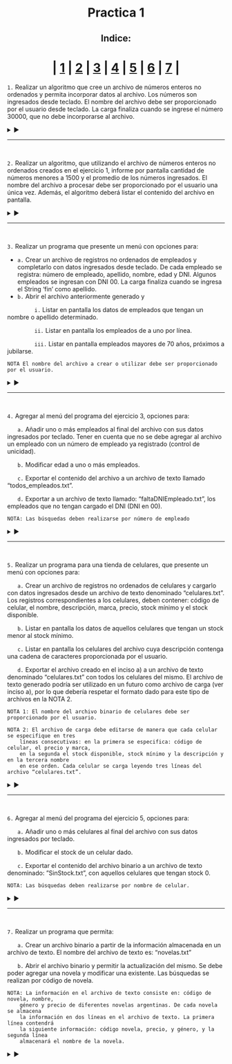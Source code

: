 <h1 align="center">Practica 1</h1>

<div align = "center"  id="Ejercicio_1"> 
  
<h2> Indice: </h2>

| [1](#Ejercicio_1) | [2](#Ejercicio_2) | [3](#Ejercicio_3) | [4](#Ejercicio_4) | [5](#Ejercicio_5) | [6](#Ejercicio_6) | [7](#Ejercicio_7) |
===

</div>

```1.``` Realizar un algoritmo que cree un archivo de números enteros no ordenados y permita incorporar datos al archivo. Los números son ingresados desde teclado. El nombre del archivo debe ser proporcionado por el usuario desde teclado. La carga finaliza cuando se ingrese el número 30000, que no debe incorporarse al archivo.

<details>

<summary> ▶️ </summary>
<br>
  
```Pas
program Practica1Ejercicio1;

type
    archivo = file of integer;
    cadena20 = string[20];

procedure CrearArchivo(var arch_logico:archivo; var arch_fisico:cadena20);
var
    num:integer;
begin
    writeln('Ingrese el nombre del archivo');
    readln(arch_fisico);
    assign(arch_logico, arch_fisico);
    rewrite(arch_logico);
	
    write('Ingrese un numero: ');
    readln(num);
    while (num <> 30000) do begin
        write(arch_logico, num);
        write('Ingrese un numero: ');
        readln(num);
    end;
    close(arch_logico);
end;

var
    arch_logico : archivo;
    arch_fisico : cadena20;

BEGIN
    CrearArchivo(arch_logico, arch_fisico);
END.
```
  
</details>

<hr id="Ejercicio_2"><br>

```2.``` Realizar un algoritmo, que utilizando el archivo de números enteros no ordenados creados en el ejercicio 1, informe por pantalla cantidad de números menores a 1500 y el promedio de los números ingresados. El nombre del archivo a procesar debe ser proporcionado por el usuario una única vez. Además, el algoritmo deberá listar el contenido del archivo en pantalla.

<details>

<summary> ▶️ </summary>
<br>
  
```Pas
program Practica1Ejercicio2;

type
    archivo = file of integer;
    cadena20 = string[20];

procedure Informar (var arch_logico:archivo);
var
    numActual:integer;
    cantMenor:integer;
    cantTotal:integer;
    cantNums:integer;
    promedio:real;
begin
    cantNums:=0;
    cantMenor:=0;
    cantTotal:=0;
    promedio:=0;
    reset(arch_logico);
    while (not eof(arch_logico)) do begin
        cantNums := cantNums + 1;
        read(arch_logico, numActual);
        if (numActual < 1500) then begin
            cantTotal := cantTotal + numActual;
            cantMenor := cantMenor + 1;
        end;
    end;
    close(arch_logico);
    promedio:=cantTotal/cantNums;
    writeln('La cantidad de numeros menores a 1500 son ', cantMenor);
    writeln('El promedio de los numeros es de ', promedio:2:2);
end;

var
    arch_logico:archivo;
    arch_fisico:cadena20;
	
BEGIN
    writeln('Ingrese el nombre del archivo a imprimir: ');
    readln(arch_fisico);
    assign(arch_logico, arch_fisico);
    Informar(arch_logico);
END.
```
  
</details>

<hr id="Ejercicio_3"><br>

```3.``` Realizar un programa que presente un menú con opciones para:

- ```a.``` Crear un archivo de registros no ordenados de empleados y completarlo con datos ingresados desde teclado. De cada empleado se registra: número de empleado, apellido, nombre, edad y DNI. Algunos empleados se ingresan con DNI 00. La carga finaliza cuando se ingresa el String ‘fin’ como apellido.
- ```b.``` Abrir el archivo anteriormente generado y

‎ ‎ ‎ ‎ ‎ ‎ ‎ ‎ ‎ ‎ ‎ ‎ ‎ ‎ ‎ ‎ ```i.``` Listar en pantalla los datos de empleados que tengan un nombre o apellido determinado.

‎ ‎ ‎ ‎ ‎ ‎ ‎ ‎ ‎ ‎ ‎ ‎ ‎ ‎ ‎ ‎ ```ii.``` Listar en pantalla los empleados de a uno por línea.

‎ ‎ ‎ ‎ ‎ ‎ ‎ ‎ ‎ ‎ ‎ ‎ ‎ ‎ ‎ ‎ ```iii.``` Listar en pantalla empleados mayores de 70 años, próximos a jubilarse.

```
NOTA El nombre del archivo a crear o utilizar debe ser proporcionado por el usuario.
```

<details>

<summary> ▶️ </summary>
<br>
  
```Pas
program Practica1Ejercicio3;

type
    cad20=string[20];
    cadDNI=string[8];
    empleado = record
        nombre:cad20;
        apellido:cad20;
        edad:integer;
        nro:integer;
        DNI:cadDNI;
    end;
    archivo = file of empleado;

procedure LeerEmpleado(var e:empleado);
begin
    write('Ingrese el apellido: ');
    readln(e.apellido);
    if (e.apellido <> 'fin') then begin
        write('Ingrese el nombre: ');
        readln(e.nombre);
        write('Ingrese la edad: ');
        readln(e.edad);
        write('Ingrese el numero de empleado: ');
        readln(e.nro);
        write('Ingrese el DNI: ');
        readln(e.DNI);
    end;
end;

procedure crearArchivo(var archLogico:archivo; var archFisico:cad20);
var
    e:empleado;
begin
    write('Ingrese el nombre del archivo a crear: ');
    readln(archFisico);
    assign(archLogico, archFisico);
    rewrite(archLogico);
    LeerEmpleado(e);
    while (e.apellido <> 'fin') do begin
        write(archLogico, e);
        LeerEmpleado(e);
    end;
    close(archLogico);
end;

procedure MostrarPersona(e:empleado);
begin
    WriteLn('Nro Empleado: ',e.nro);
    WriteLn('Apellido: ',e.apellido);
    WriteLn('Nombre: ',e.nombre);
    WriteLn('Dni: ',e.dni);
    WriteLn('Edad: ',e.edad);
end;

procedure Incisoi(var archLogico:archivo);
var
    e:empleado;
    nombre:cad20;
begin
    write('Ingrese un nombre a buscar: ');
    readln(nombre);
    reset(archLogico);
    while (not eof(archLogico)) do begin
        read(archLogico, e);
        if ((e.nombre = nombre) or (e.apellido = nombre)) then
            MostrarPersona(e);
    end;
    close(archLogico);
end;

procedure Incisoii(var archLogico:archivo);
var
    e:empleado;
begin
    reset(archLogico);
    while (eof(archLogico)) do begin
        read(archLogico,e);
        MostrarPersona(e);
        writeln('____________________');
    end;
    close(archLogico);
end;

procedure Incisoiii(var archLogico:archivo);
var
    e:empleado;
begin
    reset(archLogico);
    while (not eof(archLogico)) do begin
        read(archLogico, e);
        if (e.edad > 70) then begin 
            MostrarPersona(e);
            writeln('____________________');
        end;
    end;
    close(archLogico);
end;

procedure Menu ();
var
    opcion:integer;
    archFisico:cad20;
    archLogico:archivo;
begin
    opcion:=0;
    while (opcion <> 5) do begin
        writeln('_______________________');
        writeln('1 | Crear un Archivo con empleados(Siempre lo primero)');
        writeln('2 | Datos de Empleados con un apellido predeterminado');
        writeln('3 | Mostrar todos la Empleados');
        writeln('4 | Mostrar las Empleados mayores de 70');
        writeln('5 | Cerrar Menu');
        write('Opcion: ');
        readln(opcion);
        writeln('_______________________');
        case opcion of
            1:CrearArchivo(archLogico,archFisico);
            2:Incisoi(archLogico);
            3:Incisoii(archLogico);
            4:Incisoiii(archLogico);
            5:writeln('Archivo cerrado');
            else writeln('Numero Invalido');
        end;
    end;
end;

BEGIN
    Menu();	
END.
```
  
</details>

<hr id="Ejercicio_4"><br>

```4.``` Agregar al menú del programa del ejercicio 3, opciones para:

‎ ‎ ‎ ‎ ‎ ‎ ‎```a.``` Añadir uno o más empleados al final del archivo con sus datos ingresados por teclado. Tener en cuenta que no se debe agregar al archivo un empleado con un número de empleado ya registrado (control de unicidad).

‎ ‎ ‎ ‎ ‎ ‎ ‎```b.``` Modificar edad a uno o más empleados.

‎ ‎ ‎ ‎ ‎ ‎ ‎```c.``` Exportar el contenido del archivo a un archivo de texto llamado “todos_empleados.txt”.

‎ ‎ ‎ ‎ ‎ ‎ ‎```d.``` Exportar a un archivo de texto llamado: “faltaDNIEmpleado.txt”, los empleados que no tengan cargado el DNI (DNI en 00).

```
NOTA: Las búsquedas deben realizarse por número de empleado
```

<details>

<summary> ▶️ </summary>
<br>
  
```Pas
program Practica1Ejercicio4;

type
    cad20=string[20];
    cadDNI=string[8];
    empleado = record
        nombre:cad20;
        apellido:cad20;
        edad:integer;
        nro:integer;
        DNI:cadDNI;
    end;
    archivo = file of empleado;

procedure LeerEmpleado(var e:empleado);
begin
    write('Ingrese el apellido: ');
    readln(e.apellido);
    if (e.apellido <> 'fin') then begin
        write('Ingrese el nombre: ');
        readln(e.nombre);
        write('Ingrese la edad: ');
        readln(e.edad);
        write('Ingrese el numero de empleado: ');
        readln(e.nro);
        write('Ingrese el DNI: ');
        readln(e.DNI);
    end;
end;

procedure crearArchivo(var archLogico:archivo; var archFisico:cad20);
var
    e:empleado;
begin
    write('Ingrese el nombre del archivo a crear: ');
    readln(archFisico);
    assign(archLogico, archFisico);
    rewrite(archLogico);
    LeerEmpleado(e);
    while (e.apellido <> 'fin') do begin
        write(archLogico, e);
        LeerEmpleado(e);
    end;
    close(archLogico);
end;

procedure MostrarPersona(e:empleado);
begin
    WriteLn('Nro Empleado: ',e.nro);
    WriteLn('Apellido: ',e.apellido);
    WriteLn('Nombre: ',e.nombre);
    WriteLn('Dni: ',e.dni);
    WriteLn('Edad: ',e.edad);
end;

procedure Incisoi(var archLogico:archivo);
var
    e:empleado;
    nombre:cad20;
begin
    write('Ingrese un nombre a buscar: ');
    readln(nombre);
    reset(archLogico);
    while (not eof(archLogico)) do begin
        read(archLogico, e);
        if ((e.nombre = nombre) or (e.apellido = nombre)) then
            MostrarPersona(e);
    end;
    close(archLogico);
end;

procedure Incisoii(var archLogico:archivo);
var
    e:empleado;
begin
    reset(archLogico);
    while (eof(archLogico)) do begin
        read(archLogico,e);
        MostrarPersona(e);
        writeln('____________________');
    end;
    close(archLogico);
end;

procedure Incisoiii(var archLogico:archivo);
var
    e:empleado;
begin
    reset(archLogico);
    while (not eof(archLogico)) do begin
        read(archLogico, e);
        if (e.edad > 70) then begin 
            MostrarPersona(e);
            writeln('____________________');
        end;
    end;
    close(archLogico);
end;

procedure IncisoA(var archLogico:archivo);
var
    e, aux:empleado;
    opcion:string;
    ok:boolean;
begin
    reset(archLogico);
    repeat
        ok:=true;
        LeerEmpleado(e);
        while ((not eof(archLogico)) and (ok)) do begin
            read(archLogico,aux);
            if (e.nro = aux.nro) then 
                ok:=false;
        end;
        if (not ok) then begin
            write(archLogico,e);
            writeln('Empleado aniadido');
        end else
            writeln('Empleado ya existente');
        write('Desea agregar otro empleado? ');
        readln(opcion);
    until opcion = 'No';
    close(archLogico);
end;

procedure IncisoB(var archLogico:archivo);
var
    nro:integer;
    aux:empleado;
    opcion:string;
begin
    reset(archLogico);
    repeat
        writeln('Ingrese un Nro de empleado a modificar; ');
        read(nro);
        read(archLogico, aux);
        while ((not eof(archLogico)) and (aux.nro <> nro)) do begin
            read(archLogico, aux);
        end;
        write('Ingrese la nueva edad: ');
        readln(nro);
        aux.nro:=nro;
        write('Desea modificar otra edad? ');
        readln(opcion);
    until opcion = 'No';
    close(archLogico);
end;

procedure IncisoC(var archLogico:archivo);
var
    carga:text;
    e:empleado;
begin
    assign(carga, 'Empleados.txt');
    reset(archLogico);
    rewrite(carga);
    while (not eof(archLogico)) do begin
        read(archLogico, e);
            with e do
                writeln(carga, ' ', nro, ' ', apellido, ' ', nombre, ' ', edad, ' ', DNI);
    end;
    writeln('Archivo exportado');
    close(archLogico);
    close(carga);
end;

procedure IncisoD (var archLogico:archivo);
var
    carga:text;
    e:empleado;
begin
    assign(carga, 'faltaDNIEmpleado.txt');
    reset(archLogico);
    rewrite(carga);
    while (not eof(archLogico)) do begin
        read(archLogico, e);
        if (e.DNI = '00') then begin
            with e do
                writeln(carga, ' ', nro, ' ', apellido, ' ', nombre, ' ', edad, ' ', DNI);
        end;
    end;
    writeln('Archivo exportado');
    close(archLogico);
    close(carga);
end;

procedure Menu ();
var
    opcion:integer;
    archFisico:cad20;
    archLogico:archivo;
begin
    opcion:=0;
    while (opcion <> 9) do begin
        writeln('_______________________');
        writeln('1 | Crear un Archivo con empleados');
        writeln('2 | Datos de Empleados con un apellido predeterminado');
        writeln('3 | Mostrar todos la Empleados');
        writeln('4 | Mostrar las Empleados mayores de 70');
        writeln('5 | Aniadir empleado');
        writeln('6 | Modificar edades');
        writeln('7 | Exportar contenido a un .txt');
        writeln('8 | Exportar empleados sin DNI a un .txt');
        writeln('9 | Cerrar Menu');
        write('Opcion: ');
        readln(opcion);
        writeln('_______________________');
        case opcion of
            1:CrearArchivo(archLogico,archFisico);
            2:Incisoi(archLogico);
            3:Incisoii(archLogico);
            4:Incisoiii(archLogico);
            5:IncisoA(archLogico);
            6:IncisoB(archLogico);
            7:IncisoC(archLogico);
            8:IncisoD(archLogico);
            9:writeln('Archivo cerrado');
            else writeln('Numero Invalido');
        end;
    end;
end;

BEGIN
    Menu();	
END.
```
  
</details>

<hr id="Ejercicio_5"><br>

```5.``` Realizar un programa para una tienda de celulares, que presente un menú con opciones para:

‎ ‎ ‎ ‎ ‎ ‎ ‎```a.``` Crear un archivo de registros no ordenados de celulares y cargarlo con datos ingresados desde un archivo de texto denominado “celulares.txt”. Los registros correspondientes a los celulares, deben contener: código de celular, el nombre, descripción, marca, precio, stock mínimo y el stock disponible.

‎ ‎ ‎ ‎ ‎ ‎ ‎```b.``` Listar en pantalla los datos de aquellos celulares que tengan un stock menor al stock mínimo.

‎ ‎ ‎ ‎ ‎ ‎ ‎```c.``` Listar en pantalla los celulares del archivo cuya descripción contenga una cadena de caracteres proporcionada por el usuario.

‎ ‎ ‎ ‎ ‎ ‎ ‎```d.``` Exportar el archivo creado en el inciso a) a un archivo de texto denominado “celulares.txt” con todos los celulares del mismo. El archivo de texto generado podría ser utilizado en un futuro como archivo de carga (ver inciso a), por lo que debería respetar el formato dado para este tipo de archivos en la NOTA 2.

```
NOTA 1: El nombre del archivo binario de celulares debe ser proporcionado por el usuario.

NOTA 2: El archivo de carga debe editarse de manera que cada celular se especifique en tres 
	líneas consecutivas: en la primera se especifica: código de celular, el precio y marca,
	en la segunda el stock disponible, stock mínimo y la descripción y en la tercera nombre
	en ese orden. Cada celular se carga leyendo tres líneas del archivo “celulares.txt”.
```

<details>

<summary> ▶️ </summary>
<br>
  
```Pas
program Practica1Ejercicio5;

type
    cad20=string[20];
    celulares=record
        cod:integer;
        nombre:cad20;
        desc:cad20;
        marca:cad20;
        precio:real;
        stockMin:integer;
        stockDis:integer;
    end;
    archivo = file of celulares;

procedure CrearArchivo(var archLogico:archivo; var archFisico:cad20);
var
    carga: text;
    c:celulares;
begin
    write('Ingrese un nombre de archivo: ');
    readln(archFisico);
    assign(archLogico, archFisico);
    assign(carga, 'celulares.txt');
    rewrite(archLogico);
    reset(carga);
    while (not eof(carga)) do begin
        with c do readln(carga, cod, precio, marca);
        with c do readln(carga, stockDis, stockMin,desc);
        with c do readln(carga, nombre);
        write(archLogico, c)
    end;
    writeln('Archivo cargado');
    close(archLogico);
    close(carga);
end;

procedure ListarStock(var archLogico:archivo);
var
    c:celulares;
begin
    reset(archLogico);
    while (not eof(archLogico)) do begin
        read(archLogico,c);
        if (c.stockDis < c.stockMin) then begin
            with c do begin
                WriteLn('Codigo: ',cod);
                writeln('Nombre:', nombre);
                writeln('Descripcion:', desc);
                WriteLn('Marca: ',marca);
                writeln('Precio:', precio:2:2);
                WriteLn('Stock Minimo:',stockMin);
                writeln('Stock:', stockDis);
                WriteLn('_________');
            end;
        end;
    end;
    close(archLogico);
end;

procedure ListarDesc(var archLogico:archivo);
var
    c:celulares;
    UserDesc:cad20;
begin
    reset(archLogico);
    write('Ingrese una descripcion a buscar: ');
    readln(UserDesc);
    while (not eof(archLogico)) do begin
        read(archLogico,c);
        UserDesc:=Concat(' ',UserDesc); 
        if (UserDesc = c.desc) then begin
            with c do begin
                WriteLn('Codigo: ',cod);
                writeln('Nombre: ', nombre);
                writeln('Descripcion: ', desc);
                WriteLn('Marca: ',marca);
                writeln('Precio: ', precio:2:2);
                WriteLn('Stock Minimo: ',stockMin);
                writeln('Stock: ', stockDis);
                WriteLn('_________');
            end;
        end;
    end;
    close(archLogico);
end;

procedure ExportarArchivo(var archLogico:archivo);
var
    c:celulares;
    carga:text;
begin
    reset(archLogico);
    assign(carga,'celulares.txt');
    rewrite(carga);
    while (not eof(archLogico)) do begin
        read(archLogico,c);
            with c do begin
                writeln(carga, cod, precio, marca);
                writeln(carga, stockDis, stockMin,desc);
                writeln(carga, nombre);
            end;
    end;
end;

procedure Menu();
var
    archLogico:archivo;
    archFisico:cad20;
    opcion:integer;
begin
    opcion:=0;
    while (opcion <> 5) do begin
        writeln('1 | Crear archivo');
        writeln('2 | Listar celulares con poco stock');
        writeln('3 | Listar celulares por descripcion');
        writeln('4 | Exportar a .txt');
        writeln('5 | Cerrar Archivo');
        write('Opcion: ');
        readln(opcion);
        writeln('_______________________');
        case opcion of
            1:CrearArchivo(archLogico, archFisico);
            2:ListarStock(archLogico);
            3:ListarDesc(archLogico);
            4:ExportarArchivo(archLogico);
            5:Writeln('Archivo cerrado');
        else writeln('Opcion invalida');
        end;
    end;
end;

BEGIN
    Menu();
END.
```
  
</details>

<hr id="Ejercicio_6"><br>

```6.```  Agregar al menú del programa del ejercicio 5, opciones para:

‎ ‎ ‎ ‎ ‎ ‎ ‎```a.``` Añadir uno o más celulares al final del archivo con sus datos ingresados por teclado.

‎ ‎ ‎ ‎ ‎ ‎ ‎```b.``` Modificar el stock de un celular dado.

‎ ‎ ‎ ‎ ‎ ‎ ‎```c.``` Exportar el contenido del archivo binario a un archivo de texto denominado: ”SinStock.txt”, con aquellos celulares que tengan stock 0.

```
NOTA: Las búsquedas deben realizarse por nombre de celular.
```

<details>

<summary> ▶️ </summary>
<br>
  
```Pas
program Practica1Ejercicio6;

type
    cad20=string[20];
    celular=record
        cod:integer;
        nombre:cad20;
        desc:cad20;
        marca:cad20;
        precio:real;
        stockMin:integer;
        stockDis:integer;
    end;
    archivo = file of celular;

procedure CrearArchivo(var archLogico:archivo; var archFisico:cad20);
var
    carga: text;
    c:celular;
begin
    write('Ingrese un nombre de archivo: ');
    readln(archFisico);
    assign(archLogico, archFisico);
    assign(carga, 'celulares.txt');
    rewrite(archLogico);
    reset(carga);
    while (not eof(carga)) do begin
        with c do readln(carga, cod, precio, marca);
        with c do readln(carga, stockDis, stockMin,desc);
        with c do readln(carga, nombre);
        write(archLogico, c)
    end;
    writeln('Archivo cargado');
    close(archLogico);
    close(carga);
end;

procedure ListarStock(var archLogico:archivo);
var
    c:celular;
begin
    reset(archLogico);
    while (not eof(archLogico)) do begin
        read(archLogico,c);
        if (c.stockDis < c.stockMin) then begin
            with c do begin
                WriteLn('Codigo: ',cod);
                writeln('Nombre: ', nombre);
                writeln('Descripcion:', desc);
                WriteLn('Marca:',marca);
                writeln('Precio: ', precio:2:2);
                WriteLn('Stock Minimo: ',stockMin);
                writeln('Stock: ', stockDis);
                WriteLn('_________');
            end;
        end;
    end;
    close(archLogico);
end;

procedure ListarDesc(var archLogico:archivo);
var
    c:celular;
    UserDesc:cad20;
begin
    reset(archLogico);
    write('Ingrese una descripcion a buscar: ');
    readln(UserDesc);
    UserDesc:=Concat(' ',UserDesc); 
    while (not eof(archLogico)) do begin
        read(archLogico,c);
        if (UserDesc = c.desc) then begin
            with c do begin
                WriteLn('Codigo: ',cod);
                writeln('Nombre: ', nombre);
                writeln('Descripcion:', desc);
                WriteLn('Marca:',marca);
                writeln('Precio: ', precio:2:2);
                WriteLn('Stock Minimo: ',stockMin);
                writeln('Stock: ', stockDis);
                WriteLn('_________');
            end;
        end;
    end;
    close(archLogico);
end;

procedure ExportarArchivo(var archLogico:archivo);
var
    c:celular;
    carga:text;
begin
    reset(archLogico);
    assign(carga,'celulares2.txt');
    rewrite(carga);
    while (not eof(archLogico)) do begin
        read(archLogico,c);
            with c do begin
                writeln(carga, 'Codigo:.......', cod, '   Precio:.......', precio:2:2, '  Marca:.......', Copy(marca, 2, Length(marca)-1){Elimina el primer caracter de c.marca});
                writeln(carga, 'Stock actual:.', stockDis, '   Stock minimo:.', stockMin,'     Descripcion:.', Copy(desc, 2, Length(desc)-1){Elimina el primer caracter de c.desc});
                writeln(carga, 'Nombre:.......', nombre);
                writeln(carga, '');
            end;
    end;
    close(archLogico);
    close(carga);
end;

procedure LeerCelular(var c:celular);
begin
    write('Ingrese el codigo: ');
    readln(c.cod);
    write('Ingrese el nombre: ');
    readln(c.nombre);
    write('Ingrese la descripcion: ');
    readln(c.desc);
    c.desc := Concat(' ',c.desc);
    write('Ingrese la marca: ');
    readln(c.marca);
    c.marca := Concat(' ',c.marca);
    write('Ingrese el precio: ');
    readln(c.precio);
    write('Ingrese el stock minimo: ');
    readln(c.stockMin);
    write('Ingrese el stock disponible: ');
    readln(c.stockDis);
end;

procedure AgregarCelular(var archLogico:archivo);
var
    c:celular;
    opcion:cad20;
begin
    reset(archLogico);
    seek(archLogico,fileSize(archLogico));
    repeat
        LeerCelular(c);
        write(archLogico,c);
        write('Desea agregar otro celular? ');
        readln(opcion);
    until opcion = 'No';
    close(archLogico);
end;

procedure ModificarStock(var archLogico:archivo);
var
    nombre:cad20;
    c:celular;
begin
    reset(archLogico);
    read(archLogico,c);
    write('Ingrese un nombre a buscar: ');
    readln(nombre);
    while ((not eof(archLogico)) and (c.nombre <> nombre)) do begin
        read(archLogico,c);
    end;
    write('Ingrese el nuevo stock: ');
    readln(c.stockDis);
    seek(archLogico,filePos(archLogico)-1);
    write(archLogico,c);
    close(archLogico);
end;

procedure ExportarSinStock(var archLogico:archivo);
var
    c:celular;
    carga:text;
begin
    reset(archLogico);
    assign(carga,'SinStock.txt');
    rewrite(carga);
    while (not eof(archLogico)) do begin
        read(archLogico,c);
        if (c.stockDis = 0) then begin
            with c do begin
                writeln(carga, 'Codigo:.......', cod, '   Precio:.......', precio:2:2, '  Marca:.......', marca);
                writeln(carga, 'Stock actual:.', stockDis, '   Stock minimo:.', stockMin,'     Descripcion:.',desc);
                writeln(carga, 'Nombre:.......', nombre);
                writeln(carga, '');
            end;
        end;
    end;
    close(carga);
    close(archLogico);
end;

procedure Menu();
var
    archLogico:archivo;
    archFisico:cad20;
    opcion:integer;
begin
    opcion:=0;
    while (opcion <> 8) do begin
        writeln('_______________________');
        writeln('1 | Crear archivo');
        writeln('2 | Listar celulares con poco stock');
        writeln('3 | Listar celulares por descripcion');
        writeln('4 | Exportar a .txt');
        writeln('5 | Aniadir celular');
        writeln('6 | Modificar stock');
        writeln('7 | Exportar a SinStock.txt');
        writeln('8 | Cerrar Archivo');
        write('Opcion: ');
        readln(opcion);
        writeln('_______________________');
        case opcion of
            1:CrearArchivo(archLogico, archFisico);
            2:ListarStock(archLogico);
            3:ListarDesc(archLogico);
            4:ExportarArchivo(archLogico);
            5:AgregarCelular(archlogico);
            6:ModificarStock(archlogico);
            7:ExportarSinStock(archlogico);
            8:Writeln('Archivo cerrado');
        else
        end;
    end;
end;

BEGIN
    Menu();
END.
```
  
</details>

<hr id="Ejercicio_7"><br>

```7.``` Realizar un programa que permita:

‎ ‎ ‎ ‎ ‎ ‎ ‎```a.``` Crear un archivo binario a partir de la información almacenada en un archivo de texto. El nombre del archivo de texto es: “novelas.txt”

‎ ‎ ‎ ‎ ‎ ‎ ‎```b.``` Abrir el archivo binario y permitir la actualización del mismo. Se debe poder agregar una novela y modificar una existente. Las búsquedas se realizan por código de novela.

```
NOTA: La información en el archivo de texto consiste en: código de novela, nombre,
	género y precio de diferentes novelas argentinas. De cada novela se almacena
	la información en dos líneas en el archivo de texto. La primera línea contendrá
	la siguiente información: código novela, precio, y género, y la segunda línea
	almacenará el nombre de la novela.
```

<details>

<summary> ▶️ </summary>
<br>
  
```Pas
program Practica1Ejercicio7;

type
    cad20=string[20];
    novela=record
        cod:integer;
        nombre:cad20;
        genero:cad20;
        precio:real;
    end;
    archivo=file of novela;

procedure CrearArchivo(var archLogico:archivo; var archFisico:cad20);
var
    carga:text;
    n:novela;
begin
        
    write('Ingrese el nombre del archivo: ');
    readln(archFisico);
    assign(archLogico, archFisico);
    rewrite(archLogico);
    assign(carga,'novelas.txt');
    reset(carga);
    while (not eof(carga)) do begin
        with n do readln(carga, cod, precio, genero);
        with n do readln(carga, nombre);
        write(archLogico, n);
    end;
    writeln('Archivo cargado.');
    close(archLogico);
    close(carga);
end;

procedure LeerNovela(var n:novela);
begin
    with n do begin
        write('Ingrese el codigo: ');
        readln(cod);
        write('Ingrese el nombre: ');
        readln(nombre);
        write('Ingrese el genero: ');
        readln(genero);
        write('Ingrese el precio: ');
        readln(precio);
    end;
end;

procedure AgregarNovela(var archLogico:archivo);
var
    n:novela;
begin
    reset(archLogico);
    seek(archLogico,fileSize(archLogico));
    LeerNovela(n);
    write(archLogico,n);
    close(archLogico);
end;

procedure ModificarNovela(var archLogico:archivo);
var
    n:novela;
    cod:integer;
begin
    reset(archLogico);
    write('Ingrese el codigo de la novela a modificar: ');
    readln(cod);
    read(archLogico,n);
    while ((not eof(archLogico)) and (cod <> n.cod)) do begin
        read(archLogico,n);
    end;
    seek(archLogico,filePos(archLogico) - 1);
    write('Codigo antiguo: ', n.cod);
    write('Codigo nuevo: ');
    readln(n.cod);
    write('Precio antiguo: ', n.precio);
    write('Precio nuevo: ');
    readln(n.precio);
    write('Genero antiguo: ', n.genero);
    write('Genero nuevo: ');
    readln(n.genero);
    write('Nombre antiguo: ', n.nombre);
    write('Nombre nuevo: ');
    readln(n.nombre);
        
    write(archLogico, n);
    close(archLogico);
end;

var
    archLogico:archivo;
    archFisico:cad20;

BEGIN
    CrearArchivo(archLogico, archFisico);
    AgregarNovela(archLogico);
    ModificarNovela(archLogico);    
END.
```
  
</details>
